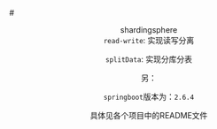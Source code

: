 #<center>shardingsphere<center>
`read-write`: 实现读写分离

`splitData`: 实现分库分表

另：

`springboot`版本为：`2.6.4`

具体见各个项目中的README文件